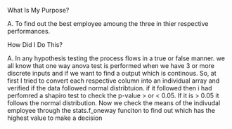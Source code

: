 What Is My Purpose?

A. To find out the best employee amoung the three in thier respective performances.

How Did I Do This?

A. In any hypothesis testing the process flows in a true or false manner. we all know that one way anova test is performed when we have 3 or more discrete inputs and if we want to find a output which is continous.  So, at first I tried to convert each respective column into an individual array and verified if the data followed normal distribtuion. if it followed then i had perfomred a shapiro test to check the p-value > or < 0.05. If it is > 0.05 it follows the normal distribution. Now we check the means of the indivudal employee through the stats.f_oneway funciton to find out which has the highest value to make a decision
